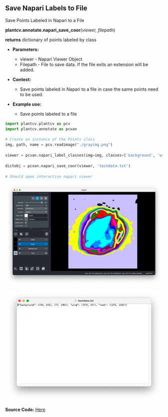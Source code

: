 ## Save Napari Labels to File

Save Points Labeled in Napari to a File

**plantcv.annotate.napari_save_coor**(*viewer, filepath*)

**returns** dictionary of points labeled by class

- **Parameters:**
    - viewer - Napari Viewer Object
    - Filepath - File to save data. If the file exits an extension will be added.

- **Context:**
    - Save points labeled in Napari to a file in case the same points need to be used.

- **Example use:**
    - Save points labeled to a file 


```python
import plantcv.plantcv as pcv 
import plantcv.annotate as pcvan

# Create an instance of the Points class
img, path, name = pcv.readimage("./grayimg.png")

viewer = pcvan.napari_label_classes(img=img, classes=['background', 'wing','seed'])

dictobj = pcvan.napari_save_coor(viewer, 'testdata.txt')

# Should open interactive napari viewer

```

![Screenshot](img/documentation_images/napari_label_classes/napari_label_classes.png)

![Screenshot](img/documentation_images/napari_save_coor/napari_save.png)



**Source Code:** [Here](https://github.com/danforthcenter/plantcv-annotate/blob/main/plantcv/annotate/napari_save_coor.py)
